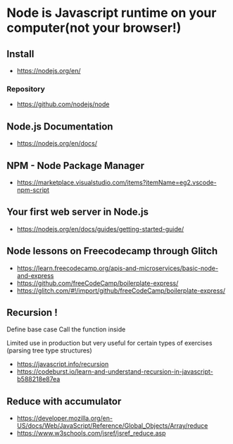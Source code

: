 

# Node is Javascript runtime on your computer(not your browser!)

## Install

* https://nodejs.org/en/

### Repository
* https://github.com/nodejs/node

## Node.js Documentation

* https://nodejs.org/en/docs/

## NPM - Node Package Manager

* https://marketplace.visualstudio.com/items?itemName=eg2.vscode-npm-script

## Your first web server in Node.js

* https://nodejs.org/en/docs/guides/getting-started-guide/

## Node lessons on Freecodecamp through Glitch

* https://learn.freecodecamp.org/apis-and-microservices/basic-node-and-express
* https://github.com/freeCodeCamp/boilerplate-express/
* https://glitch.com/#!/import/github/freeCodeCamp/boilerplate-express/



## Recursion !
Define base case 
Call the function inside

Limited use in production but very useful for certain types of exercises (parsing tree type structures)

* https://javascript.info/recursion
* https://codeburst.io/learn-and-understand-recursion-in-javascript-b588218e87ea

## Reduce with accumulator

* https://developer.mozilla.org/en-US/docs/Web/JavaScript/Reference/Global_Objects/Array/reduce
* https://www.w3schools.com/jsref/jsref_reduce.asp
